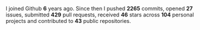 
I joined Github **6** years ago. Since then I pushed **2265** commits, opened **27** issues, submitted **429** pull requests, received **46** stars across **104** personal projects and contributed to **43** public repositories.
